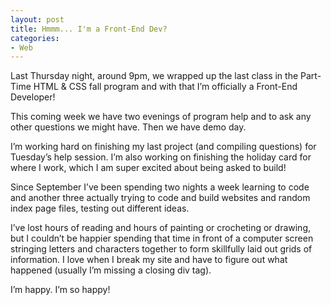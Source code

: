 ```yaml
---
layout: post
title: Hmmm... I'm a Front-End Dev?
categories: 
- Web
---
```


Last Thursday night, around 9pm, we wrapped up the last class in the Part-Time HTML & CSS fall program and with that I’m officially a Front-End Developer!

This coming week we have two evenings of program help and to ask any other questions we might have. Then we have demo day.

I’m working hard on finishing my last project (and compiling questions) for Tuesday’s help session. I’m also working on finishing the holiday card for where I work, which I am super excited about being asked to build!

Since September I’ve been spending two nights a week learning to code and another three actually trying to code and build websites and random index page files, testing out different ideas.

I’ve lost hours of reading and hours of painting or crocheting or drawing, but I couldn’t be happier spending that time in front of a computer screen stringing letters and characters together to form skillfully laid out grids of information. I love when I break my site and have to figure out what happened (usually I’m missing a closing div tag). 

I’m happy. I’m so happy!